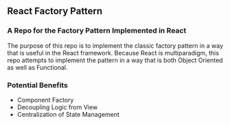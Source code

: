 ## React Factory Pattern

### A Repo for the Factory Pattern Implemented in React

The purpose of this repo is to implement the classic factory pattern in a way that is useful in the React framework. Because React is multiparadigm, this repo attempts to implement the pattern in a way that is both Object Oriented as well as Functional. 

### Potential Benefits
* Component Factory
* Decoupling Logic from View
* Centralization of State Management 


